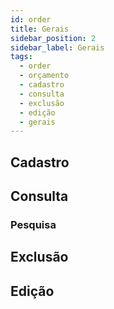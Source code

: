 ```yaml
---
id: order
title: Gerais
sidebar_position: 2
sidebar_label: Gerais
tags:
  - order
  - orçamento
  - cadastro
  - consulta
  - exclusão
  - edição
  - gerais
---
```


## Cadastro

## Consulta

### Pesquisa

## Exclusão

## Edição
